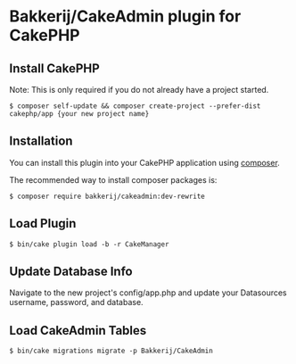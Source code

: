 # Bakkerij/CakeAdmin plugin for CakePHP

## Install CakePHP

Note: This is only required if you do not already have a project started.

```
$ composer self-update && composer create-project --prefer-dist cakephp/app {your new project name}
```

## Installation

You can install this plugin into your CakePHP application using [composer](http://getcomposer.org).

The recommended way to install composer packages is:

```
$ composer require bakkerij/cakeadmin:dev-rewrite
```

## Load Plugin

```
$ bin/cake plugin load -b -r CakeManager
```

## Update Database Info

Navigate to the new project's config/app.php and update your Datasources username, password, and database.

## Load CakeAdmin Tables

```
$ bin/cake migrations migrate -p Bakkerij/CakeAdmin
```

